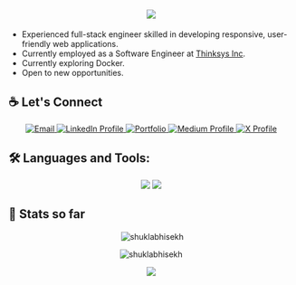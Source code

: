 <h1 align="center">
    <img src="https://readme-typing-svg.herokuapp.com/?font=Righteous&size=35&center=true&vCenter=true&width=500&height=70&duration=4000&lines=Hi+There!+👋;+I'm+Abhishek+Shukla+from+🇮🇳;" />
</h1>
<div>

- Experienced full-stack engineer skilled in developing responsive, user-friendly web applications.
- Currently employed as a Software Engineer at [Thinksys Inc](https://www.linkedin.com/company/thinksys-inc/mycompany/).
- Currently exploring Docker.
- Open to new opportunities.


<!-- ## 🔗 Links
[![portfolio](https://img.shields.io/badge/my_portfolio-000?style=for-the-badge&logo=ko-fi&logoColor=white)]() -->
<h2 align="left">☕ Let's Connect</h2>

<div align="center"> 
  <a href="mailto:shuklabhisekh@gmail.com">
    <img src="https://img.shields.io/badge/Gmail-DD5746?style=for-the-badge&logo=gmail&logoColor=white" alt="Email" />
  </a>
  <a href="https://linkedin.com/in/shuklabhisekh" target="_blank">
    <img src="https://img.shields.io/badge/LinkedIn-0077B5?style=for-the-badge&logo=linkedin&logoColor=white" alt="LinkedIn Profile" />
  </a>
  <a href="https://shuklabhisekh.netlify.app" target="_blank">
    <img src="https://img.shields.io/badge/Portfolio-26355D?style=for-the-badge&logo=ko-fi&logoColor=white" alt="Portfolio" />
  </a>
  <a href="https://medium.com/@shuklabhisekh" target="_blank">
    <img src="https://img.shields.io/badge/Medium-686D76?style=for-the-badge&logo=medium&logoColor=white" alt="Medium Profile" />
  </a>
  <a href="https://x.com/shuklabhisekh" target="_blank">
    <img src="https://img.shields.io/badge/X-000000?style=for-the-badge&logo=x&logoColor=white" alt="X Profile" />
  </a>
</div>

<h2 align="left">🛠 Languages and Tools:</h2>
  <div align="center">
    <img src="https://skillicons.dev/icons?i=react,nextjs,redux,nodejs,express,redis,javascript,typescript,mui,styledcomponents,html,css" />
    <img src="https://skillicons.dev/icons?i=mongodb,postgres,github,git,gitlab,vscode,visualstudio,heroku,netlify,vercel" /><br>
</div>
  
<h2 align="left">👷 Stats so far</h2>
<!-- <p align="center"><img align="center" src="https://github-readme-stats.vercel.app/api/top-langs?username=shuklabhisekh&show_icons=true&locale=en&layout=compact" alt="shuklabhisekh" /></p> -->
<p align="center">&nbsp;<img align="center" src="https://github-readme-stats.vercel.app/api?username=shuklabhisekh&show_icons=true&locale=en" alt="shuklabhisekh" /></p>
<p align="center"><img src="https://leetcard.jacoblin.cool/shuklabhisekh" alt="shuklabhisekh"/></p>
<!-- <p align="center"><img align="center" src="https://github-readme-streak-stats.herokuapp.com/?user=shuklabhisekh&" alt="shuklabhisekh" /></p> -->

<p align="center">
  <img  src="https://raw.githubusercontent.com/Trilokia/Trilokia/379277808c61ef204768a61bbc5d25bc7798ccf1/bottom_header.svg">
  </p>
